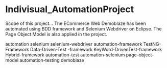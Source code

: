 # Indivisual_AutomationProject
Scope of this project...
The ECommerce Web Demoblaze has been automated using BDD framework and Selenium Webdriver on Eclipse. The Page Object Model is also applied in the project.

automation
selenium
selenium-webdriver
automation-framework
TestNG-Framework
Data-Driven-Test -framework
KeyWord-DrivenTest-framework
Hybrid-framework
automation-test
automation-selenium
page-object-model
automation-testing
demoblaze
